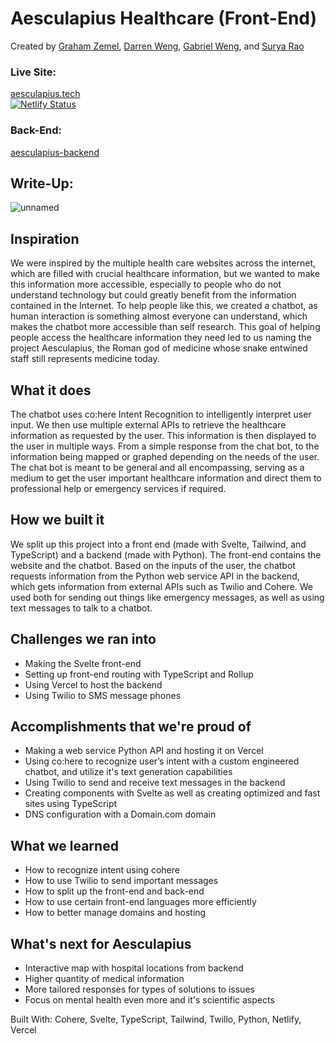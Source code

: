 # Aesculapius Healthcare (Front-End)

Created by [Graham Zemel](https://grahamzemel.com), [Darren Weng](https://darrenweng.com), [Gabriel Weng](https://gabeweng.com), and [Surya Rao](https://github.com/BestLocation)

### Live Site:
[aesculapius.tech](https://aesculapius.tech)  
[![Netlify Status](https://api.netlify.com/api/v1/badges/e7eb51f4-c261-4ef7-bf33-0fb62171c8e4/deploy-status)](https://app.netlify.com/sites/aesculapius/deploys)

### Back-End: 
[aesculapius-backend](https://github.com/gabeweng/aesculapius-backend) 

## Write-Up:
![unnamed](https://user-images.githubusercontent.com/69569628/202891923-5bce84d3-806c-4af4-888a-2c64eef088b2.png)

## Inspiration
We were inspired by the multiple health care websites across the internet, which are filled with crucial healthcare information, but we wanted to make this information more accessible, especially to people who do not understand technology but could greatly benefit from the information contained in the Internet. To help people like this, we created a chatbot, as human interaction is something almost everyone can understand, which makes the chatbot more accessible than self research. This goal of helping people access the healthcare information they need led to us naming the project Aesculapius, the Roman god of medicine whose snake entwined staff still represents medicine today. 
 
## What it does
The chatbot uses co:here Intent Recognition to intelligently interpret user input. We then use multiple external APIs to retrieve the healthcare information as requested by the user. This information is then displayed to the user in multiple ways. From a simple response from the chat bot, to the information being mapped or graphed depending on the needs of the user. The chat bot is meant to be general and all encompassing, serving as a medium to get the user important healthcare information and direct them to professional help or emergency services if required. 
 
## How we built it
We split up this project into a front end (made with Svelte, Tailwind, and TypeScript) and a backend (made with Python). The front-end contains the website and the chatbot. Based on the inputs of the user, the chatbot requests information from the Python web service API in the backend, which gets information from external APIs such as Twilio and Cohere. We used both for sending out things like emergency messages, as well as using text messages to talk to a chatbot.
 
## Challenges we ran into
- Making the Svelte front-end
- Setting up front-end routing with TypeScript and Rollup
- Using Vercel to host the backend
- Using Twilio to SMS message phones
 
## Accomplishments that we're proud of
- Making a web service Python API and hosting it on Vercel
- Using co:here to recognize user’s intent with a custom engineered chatbot, and utilize it's text generation capabilities
- Using Twilio to send and receive text messages in the backend
- Creating components with Svelte as well as creating optimized and fast sites using TypeScript
- DNS configuration with a Domain.com domain
 
## What we learned
- How to recognize intent using cohere
- How to use Twilio to send important messages
- How to split up the front-end and back-end
- How to use certain front-end languages more efficiently
- How to better manage domains and hosting
 
## What's next for Aesculapius 
- Interactive map with hospital locations from backend
- Higher quantity of medical information
- More tailored responses for types of solutions to issues
- Focus on mental health even more and it's scientific aspects
 
Built With: Cohere, Svelte, TypeScript, Tailwind, Twillo, Python, Netlify, Vercel

